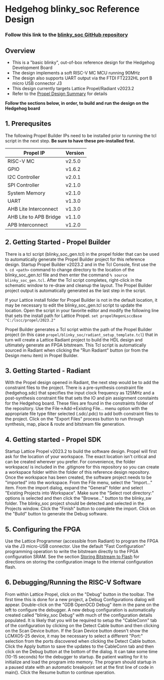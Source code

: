 # Hedgehog blinky_soc Reference Design

### Follow this link to the [blinky_soc GitHub repository](https://github.com/Future-Electronics-Design-Center/hedgehog-blinky_soc/tree/main)

## Overview

- This is a "basic blinky", out-of-box reference design for the Hedgehog Development Board
- The design implements a soft RISC-V MC MCU running 90MHz
- The design also supports UART output via the FTDI FT2232HL port B micro USB connector J3
- This design currently targets Lattice Propel/Radiant v2023.2
- Refer to the [Propel Design Summary](soc_html/SoC_Memory_Map.html) for details


**Follow the sections below, in order, to build and run the design on the Hedgehog board**

## 1. Prerequsites

The following Propel Builder IPs need to be installed prior to running the tcl script in the next step.  **Be sure to have these pre-installed first.**

| Propel IP | Version |
| --------- | ------ |
| RISC-V MC | v2.5.0 |
| GPIO	| v1.6.2 |
| I2C Controller | v2.0.1 |
| SPI Controller | v2.1.0 |
| System Memory	| v2.1.0 |
| UART | v1.3.0 |
| AHB Lite Interconnect | v1.3.0 |
| AHB Lite to APB Bridge | v1.1.0 |
| APB Interconnect | v1.2.0 |


## 2. Getting Started - Propel Builder

There is a tcl script (blinky_soc_gen.tcl) in the propel folder that can be used to automatically generate the Propel Builder project for this reference design.  Startup Propel Builder v2023.2 and in the Tcl Console, first use the `% cd <path>` command to change directory to the location of the blinky_soc_gen.tcl file and then enter the command `% source blinky_soc_gen.tcl`.  After the Tcl script completes, right-click in the schematic window to re-draw and cleanup the layout.  The Propel Builder project output is automatically generated as the last step in the script.

If your Lattice install folder for Propel Builder is not in the default location, it may be necessary to edit the blinky_soc_gen.tcl script to update the location.  Open the script in your favorite editor and modify the following line that sets the install path for Lattice Propel. `set propelRegenLsccBase "C:/lscc/propel/2023.2"`

Propel Builder generates a Tcl script within the path of the Propel Builder project (in this case `propel/blinky_soc/radiant_setup_template.tcl`) that in turn will create a Lattice Radiant project to build the HDL design and ultimately generate an FPGA bitstream.  This Tcl script is automatically sourced in Radiant when clicking the "Run Radiant" button (or from the Design menu item) in Propel Builder.

## 3. Getting Started - Radiant

With the Propel design opened in Radiant, the next step would be to add the constraint files to the project.  There is a pre-synthesis constraint file (hedgehog.sdc) that specifies the input clock frequency as 125MHz and a post-synthesis constraint file that sets the IO and pin assignment constaints for the Hedgehog board. These files are found in the constraints folder of the repository.  Use the File->Add->Existing File... menu option with the appropriate file type filter selected (.sdc/.pdc) to add both constraint files to the project.  Click on the "Export Files" process button to run through synthesis, map, place & route and bitstream file generation.

## 4. Getting started - Propel SDK

Startup Lattice Propel v2023.2 to build the software design.  Propel will first ask for the location of your workspace.  The exact location isn't critical and can be created wherever you prefer.  For convenience, the folder workspace/ is included in the .gitignore for this repository so you can create a workspace folder within the folder of this reference design repository.  Once the workspace has been created, the software project needs to be "imported" into the workspace.  From the File menu, select the "Import..." item.  From the import dialog, expand the "General" folder and select "Existing Projects into Workspace". Make sure the "Select root directory:" options is selected and then click the "Browse..." button to the blinky_sw folder.  The blinky_soc project should be detected and selected in the Projects window.  Click the "Finish" button to complete the import.  Click on the "Build" button to generate the Debug software.

## 5. Configuring the FPGA

Use the Lattice Programmer (accessible from Radiant) to program the FPGA via the J3 micro-USB connector.  Use the default "Fast Configuration" programming operation to write the bitstream directly to the FPGA configuration SRAM.  See the section [Storing Bitstream to Flash]() for directions on storing the configuration image to the internal configuration flash.

## 6. Debugging/Running the RISC-V Software

From within Lattice Propel, click on the "Debug" button in the toolbar.  The first time this is done for a new project, a Debug Configurations dialog will appear.  Double-click on the "GDB OpenOCD Debug" item in the pane on the left to configure the debugger.  A new debug configuration is automatically created called "blinky_soc Debug" with much of the configuration details populated.  It is likely that you will be required to setup the "CableConn" tab of the configuration by clicking on the Detect Cable button and then clicking on the Scan Device button.  If the Scan Device button doesn't show the LCMXO5-25 device, it may be necessary to select a different "Port:" selection from the ports discovered when clicking the Detect Cable button.  Click the Apply button to save the updates to the CableConn tab and then click on the Debug button at the bottom of the dialog.  It can take some time (10-15 seconds) for the debugger to startup.  Be patient waiting for it to initialize and load the program into memory.  The program should startup in a paused state with an automatic breakpoint set at the first line of code in main().  Click the Resume button to continue operation.